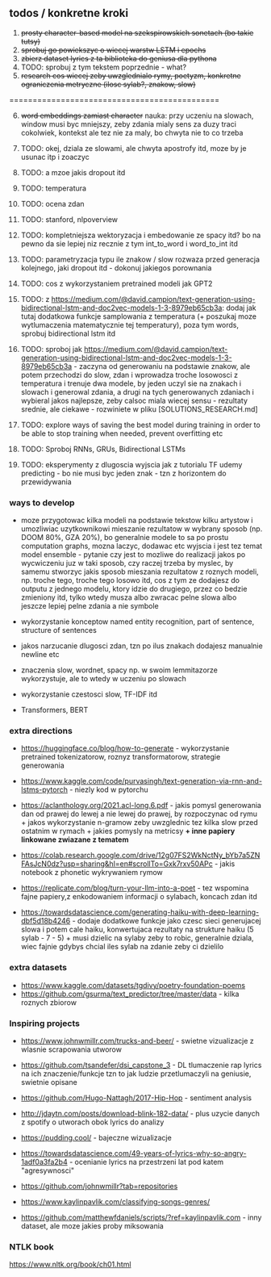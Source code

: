 ## todos / konkretne kroki

1. ~~prosty character-based model na szekspirowskich sonetach (bo takie tutsy)~~
2. ~~sprobuj go powiekszyc o wiecej warstw LSTM i epochs~~
3. ~~zbierz dataset lyrics z ta biblioteka do geniusa dla pythona~~
4. TODO: sprobuj z tym tekstem poprzednie - what?
5. ~~research cos wiecej zeby uwzglednialo rymy, poetyzm, konkretne ograniczenia metryczne (ilosc sylab?, znakow, slow)~~

=============================================

6. ~~word embeddings zamiast character~~
nauka: przy uczeniu na slowach, window musi byc mniejszy, zeby zdania mialy sens
za duzy traci cokolwiek, kontekst
ale tez nie za maly, bo chwyta nie to co trzeba
7. TODO: okej, dziala ze slowami, ale chwyta apostrofy itd, moze by je usunac itp i zoaczyc
8. TODO: a mzoe jakis dropout itd
9. TODO: temperatura
10. TODO: ocena zdan
11. TODO: stanford, nlpoverview
12. TODO: kompletniejsza wektoryzacja i embedowanie ze spacy itd? bo na pewno da sie lepiej niz recznie z tym int_to_word i word_to_int itd
7. TODO: parametryzacja typu ile znakow / slow rozwaza przed generacja kolejnego, jaki dropout itd - dokonuj jakiegos porownania
8. TODO: cos z wykorzystaniem pretrained modeli jak GPT2
9. TODO: z https://medium.com/@david.campion/text-generation-using-bidirectional-lstm-and-doc2vec-models-1-3-8979eb65cb3a: dodaj jak tutaj dodatkowa funkcje samplowania z temperatura (+ poszukaj moze wytlumaczenia matematycznie tej temperatury), poza tym words, sprobuj bidirectional lstm itd

10. TODO: sproboj jak https://medium.com/@david.campion/text-generation-using-bidirectional-lstm-and-doc2vec-models-1-3-8979eb65cb3a - zaczyna od generowaniu na podstawie znakow, ale potem przechodzi do slow, zdan i wprowadza troche losowosci z temperatura i trenuje dwa modele, by jeden uczyl sie na znakach i slowach i generowal zdania, a drugi na tych generowanych zdaniach i wybieral jakos najlepsze, zeby calsoc miala wiecej sensu - rezultaty srednie, ale ciekawe - rozwiniete w pliku [SOLUTIONS_RESEARCH.md]

11. TODO: explore ways of saving the best model during training in order to be able to stop training when needed, prevent overfitting etc

12. TODO: Sproboj RNNs, GRUs, Bidirectional LSTMs

13. TODO: eksperymenty z dlugoscia wyjscia jak z tutorialu TF udemy predicting - bo nie musi byc jeden znak - tzn z horizontem do przewidywania

### ways to develop

* moze przygotowac kilka modeli na podstawie tekstow kilku artystow i umozliwiac uzytkownikowi mieszanie rezultatow w wybrany sposob (np. DOOM 80%, GZA 20%), bo generalnie modele to sa po prostu computation graphs, mozna laczyc, dodawac etc wyjscia i jest tez temat model ensemble - pytanie czy jest to mozliwe do realizacji jakos po wycwiczeniu juz w taki sposob, czy raczej trzeba by myslec, by samemu stworzyc jakis sposob mieszania rezultatow z roznych modeli, np. troche tego, troche tego losowo itd, cos z tym ze dodajesz do outputu z jednego modelu, ktory idzie do drugiego, przez co bedzie zmieniony itd, tylko wtedy musza albo zwracac pelne slowa albo jeszcze lepiej pelne zdania a nie symbole

* wykorzystanie konceptow named entity recognition, part of sentence, structure of sentences

* jakos narzucanie dlugosci zdan, tzn po ilus znakach dodajesz manualnie newline etc

* znaczenia slow, wordnet, spacy np. w swoim lemmitazorze wykorzystuje, ale to wtedy w uczeniu po slowach

* wykorzystanie czestosci slow, TF-IDF itd

* Transformers, BERT

### extra directions

* https://huggingface.co/blog/how-to-generate - wykorzystanie pretrained tokenizatorow, roznyz transformatorow, strategie generowania

* https://www.kaggle.com/code/purvasingh/text-generation-via-rnn-and-lstms-pytorch - niezly kod w pytorchu

* https://aclanthology.org/2021.acl-long.6.pdf - jakis pomysl generowania dan od prawej do lewej a nie lewej do prawej, by rozpoczynac od rymu + jakos wykorzystanie n-gramow zeby uwzglednic tez kilka slow przed ostatnim w rymach + jakies pomysly na metricsy **+ inne papiery linkowane zwiazane z tematem**

* https://colab.research.google.com/drive/12g07FS2WkNctNy_bYb7a5ZNFAsJcN0dz?usp=sharing&hl=en#scrollTo=Gxk7rxv50APc - jakis notebook z phonetic wykrywaniem rymow

* https://replicate.com/blog/turn-your-llm-into-a-poet - tez wspomina fajne papiery,z enkodowaniem informacji o sylabach, koncach zdan itd

* https://towardsdatascience.com/generating-haiku-with-deep-learning-dbf5d18b4246 - dodaje dodatkowe funkcje jako czesc sieci generujacej slowa i potem cale haiku, konwertujaca rezultaty na strukture haiku (5 sylab - 7 - 5) + musi dzielic na sylaby zeby to robic, generalnie dziala, wiec fajnie gdybys chcial iles sylab na zdanie zeby ci dzielilo


### extra datasets
* https://www.kaggle.com/datasets/tgdivy/poetry-foundation-poems
* https://github.com/gsurma/text_predictor/tree/master/data - kilka roznych zbiorow


### Inspiring projects
* https://www.johnwmillr.com/trucks-and-beer/ - swietne vizualizacje z wlasnie scrapowania utworow
* https://github.com/tsandefer/dsi_capstone_3 - DL tlumaczenie rap lyrics na ich znaczenie/funkcje tzn to jak ludzie przetlumaczyli na geniusie, swietnie opisane
* https://github.com/Hugo-Nattagh/2017-Hip-Hop - sentiment analysis
* http://jdaytn.com/posts/download-blink-182-data/ - plus uzycie danych z spotify o utworach obok lyrics do analizy
* https://pudding.cool/ - bajeczne wizualizacje
* https://towardsdatascience.com/49-years-of-lyrics-why-so-angry-1adf0a3fa2b4 - ocenianie lyrics na przestrzeni lat pod katem "agresywnosci"

* https://github.com/johnwmillr?tab=repositories

* https://www.kaylinpavlik.com/classifying-songs-genres/
* https://github.com/matthewfdaniels/scripts/?ref=kaylinpavlik.com - inny dataset, ale moze jakies proby miksowania

### NTLK book
https://www.nltk.org/book/ch01.html
